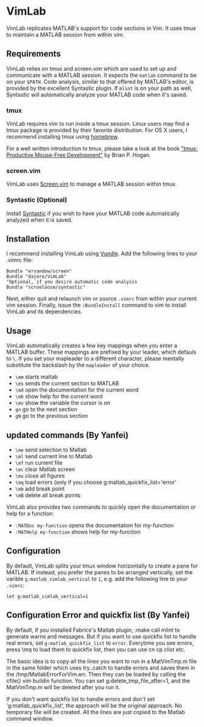 # VimLab 
VimLab replicates MATLAB's support for code sections in Vim. It uses
tmux to maintain a MATLAB session from within vim.

## Requirements
VimLab relies on tmux and screen.vim which are used to set up and communicate
with a MATLAB session. It expects the `matlab` command to be on your `$PATH`.
Code analysis, similar to that offered by MATLAB's editor, is provided by the
excellent Syntastic plugin. If `mlint` is on your path as well, Syntastic will
automatically analyze your MATLAB code when it's saved.

### tmux
VimLab requires vim to run inside a tmux session. Linux users may find a tmux
package is provided by their favorite distribution. For OS X users, I recommend
installing tmux using [homebrew](http://brew.sh). 

For a well written introduction to tmux, please take a look at the book ["tmux:
Productive Mouse-Free Development"](http://pragprog.com/book/bhtmux/tmux) by
Brian P. Hogan. 

### screen.vim
VimLab uses [Screen.vim](https://github.com/ervandew/screen) to manage a MATLAB
session within tmux.

### Syntastic (Optional)
Install [Syntastic](https://github.com/scrooloose/syntastic) if you wish to have
your MATLAB code automatically analyzed when it is saved. 
 
## Installation
I recommend installing VimLab using [Vundle](https://github.com/gmarik/vundle).
Add the following lines to your .vimrc file:
```vim
Bundle "ervandew/screen"
Bundle "dajero/VimLab"
"Optional, if you desire automatic code analysis
Bundle "scrooloose/syntastic"
```
Next, either quit and relaunch vim or source `.vimrc` from within your current
vim session. Finally, issue the `:BundleInstall` command to vim to install
VimLab and its dependencies.

## Usage
VimLab automatically creates a few key mappings when you enter a MATLAB buffer.
These mappings are prefixed by your leader, which defauls to `\`. If you set
your mapleader to a different character, please mentally substitute the
backslash by the `mapleader` of your choice. 

* `\mm` starts matlab
* `\ms` sends the current section to MATLAB
* `\md` open the documentation for the current word
* `\mh` show help for the current word
* `\mv` show the variable the cursor is on
* `gn`  go to the next section
* `gN`  go to the previous section

## updated commands (By Yanfei)
* `\me` send selection to Matlab
* `\ml` send current line to Matlab
* `\mf` run current file
* `\mc` clear Matlab screen
* `\mx` close all figures
* `\mq` load errors (only if you choose g:matlab_quickfix_list='error'
* `\mb` add break point
* `\mB` delete all break points

VimLab also provides two commands to quickly open the documentation or help for
a function:
* `:MATDoc my-function` opens the documentation for my-function
* `:MATHelp my-function` shows help for my-function

## Configuration
By default, VimLab splits your tmux window horizontally to create a pane for
MATLAB. If instead, you prefer the panes to be arranged vertically, set the
varible `g:matlab_vimlab_vertical` to `1`, e.g. add the following line to your
`.vimrc`:
```vim
let g:matlab_vimlab_vertical=1
```

## Configuration Error and quickfix list (By Yanfei)
By default, if you installed Fabrice's Matlab plugin, :make call mlint to generate warns and messages. But if you want to use quickfix list to handle real errors, set `g:matlab_quickfix_list` to `error`. Everytime you see errors, press \mq to load them to quickfix list, then you can use cn cp clist etc.

The basic idea is to copy all the lines you want to run in a MatVimTmp.m file in the same folder which uses try..catch to handle errors and saves them in the /tmp/MatlabErrorForVim.err. Then they can be loaded by calling the cfile() vim buildin function.  You can set g:delete_tmp_file_after=1, and the MatVimTmp.m will be deleted after you run it. 

If you don't want quickfix list to handle errors and don't set 'g:matlab_quickfix_list', the approach will be the original approach. No temporary file will be created. All the lines are just copied to the Matlab command window. 




